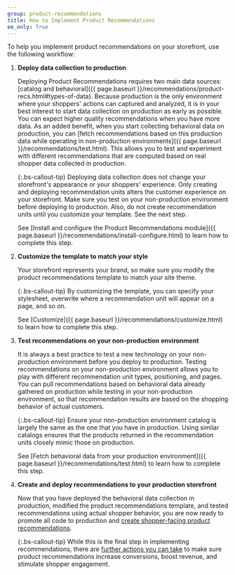 ```yaml
---
group: product-recommendations
title: How to Implement Product Recommendations
ee_only: True
---
```


To help you implement product recommendations on your storefront, use the following workflow:

1. **Deploy data collection to production**

   Deploying Product Recommendations requires two main data sources: [catalog and behavioral]({{ page.baseurl }}/recommendations/product-recs.html#types-of-data). Because production is the only environment where your shoppers' actions can captured and analyzed, it is in your best interest to start data collection on production as early as possible. You can expect higher quality recommendations when you have more data. As an added benefit, when you start collecting behavioral data on production, you can [fetch recommendations based on this production data while operating in non-production environments]({{ page.baseurl }}/recommendations/test.html). This allows you to test and experiment with different recommendations that are computed based on real shopper data collected in production.

   {:.bs-callout-tip}
   Deploying data collection does not change your storefront's appearance or your shoppers' experience. Only creating and deploying recommendation units alters the customer experience on your storefront. Make sure you test on your non-production environment before deploying to production. Also, do not create recommendation units until you customize your template. See the next step.

   See [Install and configure the Product Recommendations module]({{ page.baseurl }}/recommendations/install-configure.html) to learn how to complete this step.

1. **Customize the template to match your style**

   Your storefront represents your brand, so make sure you modify the product recommendations template to match your site theme.

   {:.bs-callout-tip}
   By customizing the template, you can specify your stylesheet, overwrite where a recommendation unit will appear on a page, and so on.

   See [Customize]({{ page.baseurl }}/recommendations/customize.html) to learn how to complete this step.

1. **Test recommendations on your non-production environment**

   It is always a best practice to test a new technology on your non-production environment before you deploy to production. Testing recommendations on your non-production environment allows you to play with different recommendation unit types, positioning, and pages. You can pull recommendations based on behavioral data already gathered on production while testing in your non-production environment, so that recommendation results are based on the shopping behavior of actual customers.

   {:.bs-callout-tip}
   Ensure your non-production environment catalog is largely the same as the one that you have in production. Using similar catalogs ensures that the products returned in the recommendation units closely mimic those on production.

   See [Fetch behavioral data from your production environment]({{ page.baseurl }}/recommendations/test.html) to learn how to complete this step.

1. **Create and deploy recommendations to your production storefront**

   Now that you have deployed the behavioral data collection in production, modified the product recommendations template, and tested recommendations using actual shopper behavior, you are now ready to promote all code to production and [create shopper-facing product recommendations](https://docs.magento.com/user-guide/marketing/create-new-rec.html).

   {:.bs-callout-tip}
   While this is the final step in implementing recommendations, there are [further actions you can take](https://docs.magento.com/user-guide/marketing/recommendation-best-practices.html) to make sure product recommendations increase conversions, boost revenue, and stimulate shopper engagement.
